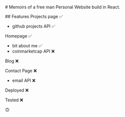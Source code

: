# Memoirs of a free man
Personal Website build in React.

## Features
Projects page ✅
- github projects API ✅

Homepage ✅
- bit about me ✅
- coinmarketcap API ❌

Blog ❌

Contact Page ❌
- email API ❌

Deployed ❌

Tested ❌

🙃
